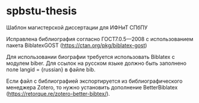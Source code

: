 # spbstu-thesis
Шаблон магистерской диссертации для ИФНиТ СПбПУ

Исправлена библиография согласно ГОСТ7.0.5—2008 с использованием пакета BiblatexGOST (https://ctan.org/pkg/biblatex-gost)

Для использовании биографии требуется использовать Biblatex с модулем biber.
Для ссылок на русском языке должно быть заполнено поле langid = {russian} в файле bib.

Если файл с библиографией экспортируется из библиографического менеджера Zotero, то нужно установить дополнение BetterBiblatex (https://retorque.re/zotero-better-bibtex/).
